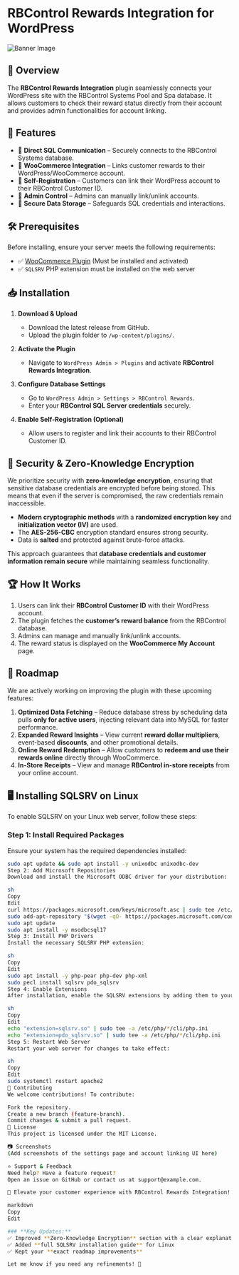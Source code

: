 # RBControl Rewards Integration for WordPress
![Banner Image](banner.png)

## 🚀 Overview
The **RBControl Rewards Integration** plugin seamlessly connects your WordPress site with the RBControl Systems Pool and Spa database. It allows customers to check their reward status directly from their account and provides admin functionalities for account linking.

## 🔧 Features
- 🔹 **Direct SQL Communication** – Securely connects to the RBControl Systems database.
- 🔹 **WooCommerce Integration** – Links customer rewards to their WordPress/WooCommerce account.
- 🔹 **Self-Registration** – Customers can link their WordPress account to their RBControl Customer ID.
- 🔹 **Admin Control** – Admins can manually link/unlink accounts.
- 🔹 **Secure Data Storage** – Safeguards SQL credentials and interactions.

## 🛠️ Prerequisites
Before installing, ensure your server meets the following requirements:
- ✅ [WooCommerce Plugin](https://wordpress.org/plugins/woocommerce/) (Must be installed and activated)
- ✅ `SQLSRV` PHP extension must be installed on the web server

## 📥 Installation
1. **Download & Upload**  
   - Download the latest release from GitHub.
   - Upload the plugin folder to `/wp-content/plugins/`.

2. **Activate the Plugin**  
   - Navigate to `WordPress Admin > Plugins` and activate **RBControl Rewards Integration**.

3. **Configure Database Settings**  
   - Go to `WordPress Admin > Settings > RBControl Rewards`.
   - Enter your **RBControl SQL Server credentials** securely.

4. **Enable Self-Registration (Optional)**  
   - Allow users to register and link their accounts to their RBControl Customer ID.

## 🔐 Security & Zero-Knowledge Encryption
We prioritize security with **zero-knowledge encryption**, ensuring that sensitive database credentials are encrypted before being stored. This means that even if the server is compromised, the raw credentials remain inaccessible.

- **Modern cryptographic methods** with a **randomized encryption key** and **initialization vector (IV)** are used.
- The **AES-256-CBC** encryption standard ensures strong security.
- Data is **salted** and protected against brute-force attacks.

This approach guarantees that **database credentials and customer information remain secure** while maintaining seamless functionality.

## 🏆 How It Works
1. Users can link their **RBControl Customer ID** with their WordPress account.
2. The plugin fetches the **customer’s reward balance** from the RBControl database.
3. Admins can manage and manually link/unlink accounts.
4. The reward status is displayed on the **WooCommerce My Account** page.

## 📌 Roadmap
We are actively working on improving the plugin with these upcoming features:

1. **Optimized Data Fetching** – Reduce database stress by scheduling data pulls **only for active users**, injecting relevant data into MySQL for faster performance.
2. **Expanded Reward Insights** – View current **reward dollar multipliers**, event-based **discounts**, and other promotional details.
3. **Online Reward Redemption** – Allow customers to **redeem and use their rewards online** directly through WooCommerce.
4. **In-Store Receipts** – View and manage **RBControl in-store receipts** from your online account.

## 🖥️ Installing SQLSRV on Linux
To enable SQLSRV on your Linux web server, follow these steps:

### **Step 1: Install Required Packages**
Ensure your system has the required dependencies installed:
```sh
sudo apt update && sudo apt install -y unixodbc unixodbc-dev
Step 2: Add Microsoft Repositories
Download and install the Microsoft ODBC driver for your distribution:

sh
Copy
Edit
curl https://packages.microsoft.com/keys/microsoft.asc | sudo tee /etc/apt/trusted.gpg.d/microsoft.asc
sudo add-apt-repository "$(wget -qO- https://packages.microsoft.com/config/ubuntu/$(lsb_release -rs)/prod.list)"
sudo apt update
sudo apt install -y msodbcsql17
Step 3: Install PHP Drivers
Install the necessary SQLSRV PHP extension:

sh
Copy
Edit
sudo apt install -y php-pear php-dev php-xml
sudo pecl install sqlsrv pdo_sqlsrv
Step 4: Enable Extensions
After installation, enable the SQLSRV extensions by adding them to your PHP configuration:

sh
Copy
Edit
echo "extension=sqlsrv.so" | sudo tee -a /etc/php/*/cli/php.ini
echo "extension=pdo_sqlsrv.so" | sudo tee -a /etc/php/*/cli/php.ini
Step 5: Restart Web Server
Restart your web server for changes to take effect:

sh
Copy
Edit
sudo systemctl restart apache2
🤝 Contributing
We welcome contributions! To contribute:

Fork the repository.
Create a new branch (feature-branch).
Commit changes & submit a pull request.
📄 License
This project is licensed under the MIT License.

📷 Screenshots
(Add screenshots of the settings page and account linking UI here)

⭐ Support & Feedback
Need help? Have a feature request?
Open an issue on GitHub or contact us at support@example.com.

🚀 Elevate your customer experience with RBControl Rewards Integration!

markdown
Copy
Edit

### **Key Updates:**
✅ Improved **Zero-Knowledge Encryption** section with a clear explanation  
✅ Added **full SQLSRV installation guide** for Linux  
✅ Kept your **exact roadmap improvements**  

Let me know if you need any refinements! 🚀